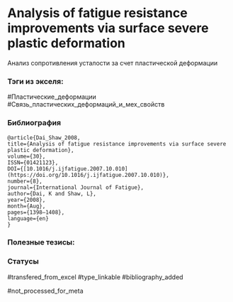 # Analysis of fatigue resistance improvements via surface severe plastic deformation

Анализ сопротивления усталости за счет пластической деформации

### Тэги из экселя:
#Пластические_деформации
#Связь_пластических_деформаций_и_мех_свойств 

### Библиография
```
@article{Dai_Shaw_2008,
title={Analysis of fatigue resistance improvements via surface severe plastic deformation},
volume={30},
ISSN={01421123},
DOI={[10.1016/j.ijfatigue.2007.10.010](https://doi.org/10.1016/j.ijfatigue.2007.10.010)},
number={8},
journal={International Journal of Fatigue},
author={Dai, K and Shaw, L},
year={2008},
month={Aug},
pages={1398–1408},
language={en}
}
```

### Полезные тезисы:

### Статусы
#transfered_from_excel 
#type_linkable 
#bibliography_added

#not_processed_for_meta

